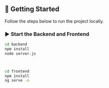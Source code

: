
## 🚀 Getting Started

Follow the steps below to run the project locally.

### ▶️ Start the Backend and Frontend

```bash
cd backend
npm install
node server.js



cd frontend
npm install
ng serve -o
